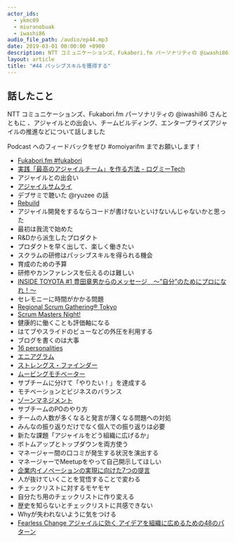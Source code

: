 ```yaml
---
actor_ids:
  - ykmc09
  - miuranobuak
  - iwashi86
audio_file_path: /audio/ep44.mp3
date: 2019-03-01 00:00:00 +0900
description: NTT コミュニケーションズ、Fukabori.fm パーソナリティの @iwashi86 さんとともに、アジャイルとの出会い、チームビルディング、エンタープライズアジャイルの推進などについて話しました
layout: article
title: "#44 パッシブスキルを獲得する"
---
```


## 話したこと
NTT コミュニケーションズ、Fukabori.fm パーソナリティの @iwashi86 さんとともに
、アジャイルとの出会い、チームビルディング、エンタープライズアジャイルの推進などについて話しました

Podcast へのフィードバックをぜひ #omoiyarifm までお願いします！

- [Fukabori.fm #fukabori](https://fukabori.fm/)
- [実践「最高のアジャイルチーム」を作る方法 - ログミーTech](https://logmi.jp/tech/articles/320513)
- アジャイルとの出会い
- [アジャイルサムライ](https://amzn.to/2NzkIVL)
- デブサミで聴いた @ryuzee の話
- [Rebuild](https://rebuild.fm/)
- アジャイル開発をするならコードが書けないといけないんじゃないかと思った
- 最初は我流で始めた
- R&Dから派生したプロダクト
- プロダクトを早く出して、楽しく働きたい
- スクラムの研修はパッシブスキルを得られる機会
- 育成のための予算
- 研修やカンファレンスを伝えるのは難しい
- [INSIDE TOYOTA #1 豊田章男からのメッセージ　～”自分”のためにプロになれ！～](https://youtu.be/vJ8DsIiSb-U?t=1162)
- セレモニーに時間がかかる問題
- [Regional Scrum Gathering® Tokyo](https://2019.scrumgatheringtokyo.org/index.html)
- [Scrum Masters Night!](https://smn.connpass.com/)
- 健康的に働くことも評価軸になる
- はてブやスライドのビューなどの外圧を利用する
- ブログを書くのは大事
- [16 personalities](https://www.16personalities.com/ja)
- [エニアグラム](http://shining.main.jp/eniatest.html)
- [ストレングス・ファインダー](https://amzn.to/2Nz08VE)
- [ムービングモチベーター](https://nuworks.jp/ja/2016/10/26/moving-motivators/)
- サブチームに分けて「やりたい！」を達成する
- モチベーションとビジネスのバランス
- [ゾーンマネジメント](https://amzn.to/2T5claA)
- サブチームのPOのやり方
- チームの人数が多くなると発言が薄くなる問題への対処
- みんなの振り返りだけでなく個人での振り返りは必要
- 新たな課題「アジャイルをどう組織に広げるか」
- ボトムアップとトップダウンを両方使う
- マネージャー間の口コミが発生する状況を演出する
- マネージャーでMeetupをやって自己開示してほしい
- [企業内イノベーションの実現に向けた7つの提言](http://jbpress.ismedia.jp/articles/-/52264?page=2)
- 人が抜けていくことを覚悟することで変わる
- チェックリストに対するモヤモヤ
- 自分たち用のチェックリストに作り変える
- 歴史を知らないとチェックリストに共感できない
- Whyが失われないように気をつける
- [Fearless Change アジャイルに効く アイデアを組織に広めるための48のパターン](https://amzn.to/2NxrHi1)
